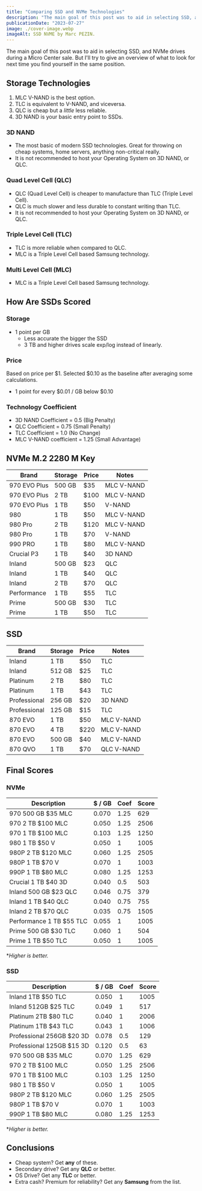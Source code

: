 ```yaml
---
title: "Comparing SSD and NVMe Technologies"
description: "The main goal of this post was to aid in selecting SSD, and NVMe drives during a Micro Center sale."
publicationDate: "2023-07-27"
image: ./cover-image.webp
imageAlt: SSD NVME by Marc PEZIN.
---
```


<!-- <div>
<img src="https://bear-images.sfo2.cdn.digitaloceanspaces.com/database-1718584442-0.jpg" alt="ssd drive" id="post-image" style="border:none;" />
<p id="image-alt-text">Photo by <a href="https://unsplash.com/@fennings?utm_content=creditCopyText&utm_medium=referral&utm_source=unsplash">Marc PEZIN</a>
 on <a href="https://unsplash.com/?utm_source=miguelpimentel.do&utm_medium=referral">Unsplash</a></p>
</div> -->

The main goal of this post was to aid in selecting SSD, and NVMe drives during a Micro Center sale. But I'll try to give an overview of what to look for next time you find yourself in the same position.

## Storage Technologies

1. MLC V-NAND is the best option.
2. TLC is equivalent to V-NAND, and viceversa.
4. QLC is cheap but a _little_ less reliable.
5. 3D NAND is your basic entry point to SSDs.

### 3D NAND

- The most basic of modern SSD technologies. Great for throwing on cheap systems, home servers, anything non-critical really.
- It is not recommended to host your Operating System on 3D NAND, or QLC.

### Quad Level Cell (QLC)

- QLC (Quad Level Cell) is cheaper to manufacture than TLC (Triple Level Cell).
- QLC is much slower and less durable to constant writing than TLC.
- It is not recommended to host your Operating System on 3D NAND, or QLC.

### Triple Level Cell (TLC)

- TLC is more reliable when compared to QLC.
- MLC is a Triple Level Cell based Samsung technology.

### Multi Level Cell (MLC)

- MLC is a Triple Level Cell based Samsung technology.

## How Are SSDs Scored

### Storage

- 1 point per GB
  - Less accurate the bigger the SSD
  - 3 TB and higher drives scale exp/log instead of linearly.

### Price

Based on price per $1. Selected $0.10 as the baseline after averaging some calculations.

- 1 point for every $0.01 / GB below $0.10

### Technology Coefficient

- 3D NAND Coefficient = 0.5 (Big Penalty)
- QLC Coefficient = 0.75 (Small Penalty)
- TLC Coefficient = 1.0 (No Change)
- MLC V-NAND coefficient = 1.25 (Small Advantage)

## NVMe M.2 2280 M Key

<table>
  <thead>
    <tr>
      <th data-label="Brand">Brand</th>
      <th data-label="Storage">Storage</th>
      <th data-label="Price">Price</th>
      <th data-label="Notes">Notes</th>
    </tr>
  </thead>
  <tbody>
    <tr>
      <td data-label="Brand">970 EVO Plus</td>
      <td data-label="Storage">500 GB</td>
      <td data-label="Price">$35</td>
      <td data-label="Notes">MLC V-NAND</td>
    </tr>
    <tr>
      <td data-label="Brand">970 EVO Plus</td>
      <td data-label="Storage">2 TB</td>
      <td data-label="Price">$100</td>
      <td data-label="Notes">MLC V-NAND</td>
    </tr>
    <tr>
      <td data-label="Brand">970 EVO Plus</td>
      <td data-label="Storage">1 TB</td>
      <td data-label="Price">$50</td>
      <td data-label="Notes">V-NAND</td>
    </tr>
    <tr>
      <td data-label="Brand">980</td>
      <td data-label="Storage">1 TB</td>
      <td data-label="Price">$50</td>
      <td data-label="Notes">MLC V-NAND</td>
    </tr>
    <tr>
      <td data-label="Brand">980 Pro</td>
      <td data-label="Storage">2 TB</td>
      <td data-label="Price">$120</td>
      <td data-label="Notes">MLC V-NAND</td>
    </tr>
    <tr>
      <td data-label="Brand">980 Pro</td>
      <td data-label="Storage">1 TB</td>
      <td data-label="Price">$70</td>
      <td data-label="Notes">V-NAND</td>
    </tr>
    <tr>
      <td data-label="Brand">990 PRO</td>
      <td data-label="Storage">1 TB</td>
      <td data-label="Price">$80</td>
      <td data-label="Notes">MLC V-NAND</td>
    </tr>
    <tr>
      <td data-label="Brand">Crucial P3</td>
      <td data-label="Storage">1 TB</td>
      <td data-label="Price">$40</td>
      <td data-label="Notes">3D NAND</td>
    </tr>
    <tr>
      <td data-label="Brand">Inland</td>
      <td data-label="Storage">500 GB</td>
      <td data-label="Price">$23</td>
      <td data-label="Notes">QLC</td>
    </tr>
    <tr>
      <td data-label="Brand">Inland</td>
      <td data-label="Storage">1 TB</td>
      <td data-label="Price">$40</td>
      <td data-label="Notes">QLC</td>
    </tr>
    <tr>
      <td data-label="Brand">Inland</td>
      <td data-label="Storage">2 TB</td>
      <td data-label="Price">$70</td>
      <td data-label="Notes">QLC</td>
    </tr>
    <tr>
      <td data-label="Brand">Performance</td>
      <td data-label="Storage">1 TB</td>
      <td data-label="Price">$55</td>
      <td data-label="Notes">TLC</td>
    </tr>
    <tr>
      <td data-label="Brand">Prime</td>
      <td data-label="Storage">500 GB</td>
      <td data-label="Price">$30</td>
      <td data-label="Notes">TLC</td>
    </tr>
    <tr>
      <td data-label="Brand">Prime</td>
      <td data-label="Storage">1 TB</td>
      <td data-label="Price">$50</td>
      <td data-label="Notes">TLC</td>
    </tr>
  </tbody>
</table>

## SSD

<table>
  <thead>
    <tr>
      <th data-label="Brand">Brand</th>
      <th data-label="Storage">Storage</th>
      <th data-label="Price">Price</th>
      <th data-label="Notes">Notes</th>
    </tr>
  </thead>
  <tbody>
    <tr>
      <td data-label="Brand">Inland</td>
      <td data-label="Storage">1 TB</td>
      <td data-label="Price">$50</td>
      <td data-label="Notes">TLC</td>
    </tr>
    <tr>
      <td data-label="Brand">Inland</td>
      <td data-label="Storage">512 GB</td>
      <td data-label="Price">$25</td>
      <td data-label="Notes">TLC</td>
    </tr>
    <tr>
      <td data-label="Brand">Platinum</td>
      <td data-label="Storage">2 TB</td>
      <td data-label="Price">$80</td>
      <td data-label="Notes">TLC</td>
    </tr>
    <tr>
      <td data-label="Brand">Platinum</td>
      <td data-label="Storage">1 TB</td>
      <td data-label="Price">$43</td>
      <td data-label="Notes">TLC</td>
    </tr>
    <tr>
      <td data-label="Brand">Professional</td>
      <td data-label="Storage">256 GB</td>
      <td data-label="Price">$20</td>
      <td data-label="Notes">3D NAND</td>
    </tr>
    <tr>
      <td data-label="Brand">Professional</td>
      <td data-label="Storage">125 GB</td>
      <td data-label="Price">$15</td>
      <td data-label="Notes">TLC</td>
    </tr>
    <tr>
      <td data-label="Brand">870 EVO</td>
      <td data-label="Storage">1 TB</td>
      <td data-label="Price">$50</td>
      <td data-label="Notes">MLC V-NAND</td>
    </tr>
    <tr>
      <td data-label="Brand">870 EVO</td>
      <td data-label="Storage">4 TB</td>
      <td data-label="Price">$220</td>
      <td data-label="Notes">MLC V-NAND</td>
    </tr>
    <tr>
      <td data-label="Brand">870 EVO</td>
      <td data-label="Storage">500 GB</td>
      <td data-label="Price">$40</td>
      <td data-label="Notes">MLC V-NAND</td>
    </tr>
    <tr>
      <td data-label="Brand">870 QVO</td>
      <td data-label="Storage">1 TB</td>
      <td data-label="Price">$70</td>
      <td data-label="Notes">QLC V-NAND</td>
    </tr>
  </tbody>
</table>

## Final Scores

### NVMe

<table>
  <thead>
    <tr>
      <th data-label="Description">Description</th>
      <th data-label="$ / GB">$ / GB</th>
      <th data-label="Coef">Coef</th>
      <th data-label="Score">Score</th>
    </tr>
  </thead>
  <tbody>
    <tr>
      <td data-label="Description">970 500 GB $35 MLC</td>
      <td data-label="$ / GB">0.070</td>
      <td data-label="Coef">1.25</td>
      <td data-label="Score">629</td>
    </tr>
    <tr>
      <td data-label="Description">970 2 TB $100 MLC</td>
      <td data-label="$ / GB">0.050</td>
      <td data-label="Coef">1.25</td>
      <td data-label="Score">2506</td>
    </tr>
    <tr>
      <td data-label="Description">970 1 TB $100 MLC</td>
      <td data-label="$ / GB">0.103</td>
      <td data-label="Coef">1.25</td>
      <td data-label="Score">1250</td>
    </tr>
    <tr>
      <td data-label="Description">980 1 TB $50 V</td>
      <td data-label="$ / GB">0.050</td>
      <td data-label="Coef">1</td>
      <td data-label="Score">1005</td>
    </tr>
    <tr>
      <td data-label="Description">980P 2 TB $120 MLC</td>
      <td data-label="$ / GB">0.060</td>
      <td data-label="Coef">1.25</td>
      <td data-label="Score">2505</td>
    </tr>
    <tr>
      <td data-label="Description">980P 1 TB $70 V</td>
      <td data-label="$ / GB">0.070</td>
      <td data-label="Coef">1</td>
      <td data-label="Score">1003</td>
    </tr>
    <tr>
      <td data-label="Description">990P 1 TB $80 MLC</td>
      <td data-label="$ / GB">0.080</td>
      <td data-label="Coef">1.25</td>
      <td data-label="Score">1253</td>
    </tr>
    <tr>
      <td data-label="Description">Crucial 1 TB $40 3D</td>
      <td data-label="$ / GB">0.040</td>
      <td data-label="Coef">0.5</td>
      <td data-label="Score">503</td>
    </tr>
    <tr>
      <td data-label="Description">Inland 500 GB $23 QLC</td>
      <td data-label="$ / GB">0.046</td>
      <td data-label="Coef">0.75</td>
      <td data-label="Score">379</td>
    </tr>
    <tr>
      <td data-label="Description">Inland 1 TB $40 QLC</td>
      <td data-label="$ / GB">0.040</td>
      <td data-label="Coef">0.75</td>
      <td data-label="Score">755</td>
    </tr>
    <tr>
      <td data-label="Description">Inland 2 TB $70 QLC</td>
      <td data-label="$ / GB">0.035</td>
      <td data-label="Coef">0.75</td>
      <td data-label="Score">1505</td>
    </tr>
    <tr>
      <td data-label="Description">Performance 1 TB $55 TLC</td>
      <td data-label="$ / GB">0.055</td>
      <td data-label="Coef">1</td>
      <td data-label="Score">1005</td>
    </tr>
    <tr>
      <td data-label="Description">Prime 500 GB $30 TLC</td>
      <td data-label="$ / GB">0.060</td>
      <td data-label="Coef">1</td>
      <td data-label="Score">504</td>
    </tr>
    <tr>
      <td data-label="Description">Prime 1 TB $50 TLC</td>
      <td data-label="$ / GB">0.050</td>
      <td data-label="Coef">1</td>
      <td data-label="Score">1005</td>
    </tr>
  </tbody>
</table>

\*_Higher is better._

### SSD

<table>
  <thead>
    <tr>
      <th data-label="Description">Description</th>
      <th data-label="$ / GB">$ / GB</th>
      <th data-label="Coef">Coef</th>
      <th data-label="Score">Score</th>
    </tr>
  </thead>
  <tbody>
    <tr>
      <td data-label="Description">Inland 1TB $50 TLC</td>
      <td data-label="$ / GB">0.050</td>
      <td data-label="Coef">1</td>
      <td data-label="Score">1005</td>
    </tr>
    <tr>
      <td data-label="Description">Inland 512GB $25 TLC</td>
      <td data-label="$ / GB">0.049</td>
      <td data-label="Coef">1</td>
      <td data-label="Score">517</td>
    </tr>
    <tr>
      <td data-label="Description">Platinum 2TB $80 TLC</td>
      <td data-label="$ / GB">0.040</td>
      <td data-label="Coef">1</td>
      <td data-label="Score">2006</td>
    </tr>
    <tr>
      <td data-label="Description">Platinum 1TB $43 TLC</td>
      <td data-label="$ / GB">0.043</td>
      <td data-label="Coef">1</td>
      <td data-label="Score">1006</td>
    </tr>
    <tr>
      <td data-label="Description">Professional 256GB $20 3D</td>
      <td data-label="$ / GB">0.078</td>
      <td data-label="Coef">0.5</td>
      <td data-label="Score">129</td>
    </tr>
    <tr>
      <td data-label="Description">Professional 125GB $15 3D</td>
      <td data-label="$ / GB">0.120</td>
      <td data-label="Coef">0.5</td>
      <td data-label="Score">63</td>
    </tr>
    <tr>
      <td data-label="Description">970 500 GB $35 MLC</td>
      <td data-label="$ / GB">0.070</td>
      <td data-label="Coef">1.25</td>
      <td data-label="Score">629</td>
    </tr>
    <tr>
      <td data-label="Description">970 2 TB $100 MLC</td>
      <td data-label="$ / GB">0.050</td>
      <td data-label="Coef">1.25</td>
      <td data-label="Score">2506</td>
    </tr>
    <tr>
      <td data-label="Description">970 1 TB $100 MLC</td>
      <td data-label="$ / GB">0.103</td>
      <td data-label="Coef">1.25</td>
      <td data-label="Score">1250</td>
    </tr>
    <tr>
      <td data-label="Description">980 1 TB $50 V</td>
      <td data-label="$ / GB">0.050</td>
      <td data-label="Coef">1</td>
      <td data-label="Score">1005</td>
    </tr>
    <tr>
      <td data-label="Description">980P 2 TB $120 MLC</td>
      <td data-label="$ / GB">0.060</td>
      <td data-label="Coef">1.25</td>
      <td data-label="Score">2505</td>
    </tr>
    <tr>
      <td data-label="Description">980P 1 TB $70 V</td>
      <td data-label="$ / GB">0.070</td>
      <td data-label="Coef">1</td>
      <td data-label="Score">1003</td>
    </tr>
    <tr>
      <td data-label="Description">990P 1 TB $80 MLC</td>
      <td data-label="$ / GB">0.080</td>
      <td data-label="Coef">1.25</td>
      <td data-label="Score">1253</td>
    </tr>
  </tbody>
</table>

\*_Higher is better._

## Conclusions

- Cheap system? Get **any** of these.
- Secondary drive? Get any **QLC** or better.
- OS Drive? Get any **TLC** or better.
- Extra cash? Premium for reliability? Get any **Samsung** from the list.
